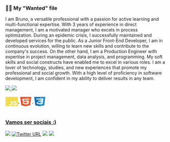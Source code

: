 

<h3 align="left">👩‍💻  My "Wanted" file</h3>

<p align="left">I am Bruno, a versatile professional with a passion for active learning and multi-functional expertise. With 3 years of experience in direct management, I am a motivated manager who excels in process optimization. During an epidemic crisis, I successfully maintained and developed services for the public. As a Junior Front-End Developer, I am in continuous evolution, willing to learn new skills and contribute to the company's success. On the other hand, I am a Production Engineer with expertise in project management, data analysis, and programming. My soft skills and social constructs have enabled me to excel in various roles. I am a lover of technology, studies, and new experiences that promote my professional and social growth. With a high level of proficiency in software development, I am confident in my ability to deliver results in any team.

<div>
  <a href="https://github.com/brunoHRX">
  <img height="160em" src="https://github-readme-stats.vercel.app/api?username=brunoHRX&show_icons=true&theme=slateorange&include_all_commits=true&count_private=true"/>
  <img height="160em" src="https://github-readme-stats.vercel.app/api/top-langs/?username=brunoHRX&layout=compact&langs_count=6&theme=monokai"/>
</div>
<div style="display: inline_block"><br>
  <img align="center" alt="Js" height="30" width="40" src="https://raw.githubusercontent.com/devicons/devicon/master/icons/javascript/javascript-plain.svg">
  <img align="center" alt="HTML" height="30" width="40" src="https://raw.githubusercontent.com/devicons/devicon/master/icons/html5/html5-original.svg">
  <img align="center" alt="CSS" height="30" width="40" src="https://raw.githubusercontent.com/devicons/devicon/master/icons/css3/css3-original.svg">
</div>
 
 <br>
 
  ### Vamos ser sociais :)
 
<div> 
  <a href="https://instagram.com/bruno.hx" target="_blank"><img src="https://img.shields.io/badge/-Instagram-%23E4405F?style=for-the-badge&logo=instagram&logoColor=white" target="_blank"></a>
 <a href="https://twitter.com/BrunoChamps" target="_blank"><img alt="Twitter URL" src="https://img.shields.io/twitter/url?logo=Twitter&style=for-the-badge&url=https%3A%2F%2Ftwitter.com%2FBrunoChamps"></a> 
  <a href = "mailto:bruno.hrx@gmail.com"><img src="https://img.shields.io/badge/-Gmail-%23333?style=for-the-badge&logo=gmail&logoColor=white" target="_blank"></a>
  <a href="https://www.linkedin.com/in/bruno-henrique-rodrigues-4a74a4210" target="_blank"><img src="https://img.shields.io/badge/-LinkedIn-%230077B5?style=for-the-badge&logo=linkedin&logoColor=white" target="_blank"></a> 
 

</div>
